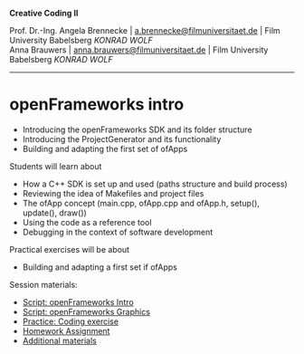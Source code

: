 **Creative Coding II**

Prof. Dr.-Ing. Angela Brennecke | a.brennecke@filmuniversitaet.de | Film University Babelsberg *KONRAD WOLF*   
Anna Brauwers | anna.brauwers@filmuniversitaet.de | Film University Babelsberg *KONRAD WOLF*

---

# openFrameworks intro 

- Introducing the openFrameworks SDK and its folder structure
- Introducing the ProjectGenerator and its functionality
- Building and adapting the first set of ofApps


Students will learn about
- How a C++ SDK is set up and used (paths structure and build process)
- Reviewing the idea of Makefiles and project files
- The ofApp concept (main.cpp, ofApp.cpp and ofApp.h, setup(), update(), draw())
- Using the code as a reference tool
- Debugging in the context of software development

Practical exercises will be about
- Building and adapting a first set if ofApps


Session materials:

- [Script: openFrameworks Intro](./openFrameworks.md)
- [Script: openFrameworks Graphics](./of_graphics.md)
- [Practice: Coding exercise](./code/readme.md)
- [Homework Assignment](./assignments/visual_exercise.md)
- [Additional materials](./additional_material/)
